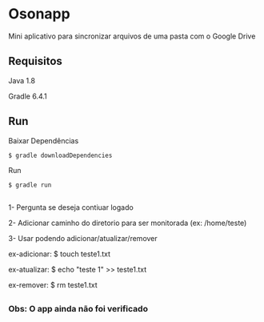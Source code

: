 # Osonapp
Mini aplicativo para sincronizar arquivos de uma pasta com o Google Drive


## Requisitos

Java 1.8

Gradle 6.4.1

## Run

Baixar Dependências 
```
$ gradle downloadDependencies
```

Run
```
$ gradle run
```

##
1- Pergunta se deseja contiuar logado

2- Adicionar caminho do diretorio para ser monitorada (ex: /home/teste)

3- Usar podendo adicionar/atualizar/remover 

ex-adicionar: $ touch teste1.txt

ex-atualizar: $ echo "teste 1" >> teste1.txt

ex-remover: $ rm teste1.txt

##
### Obs: O app ainda não foi verificado
